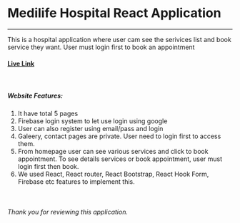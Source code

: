 <h1>Medilife Hospital React Application</h1>
                <hr />
                <p>This is a hospital application where user cam see the serivices list and book service they want. User must login first to book an appointment</p>
                <h4><a target='_blank' href="https://medilife-hospital.web.app/">Live Link</a></h4>
                <br />
                <h5>Website Features:</h5>
                <ol>
                    <li>It have total 5 pages</li>
                    <li>Firebase login system to let use login using google</li>
                    <li>User can also register using email/pass and login</li>
                    <li>Galeery, contact pages are private. User need to login first to access them.</li>
                    <li>From homepage user can see various services and click to book appointment. To see details services or book appointment, user must login first then book.</li>
                    <li>We used React, React router, React Bootstrap, React Hook Form, Firebase etc features to implement this.</li>
                </ol>
                <br />
                <h6>Thank you for reviewing this application.</h6>